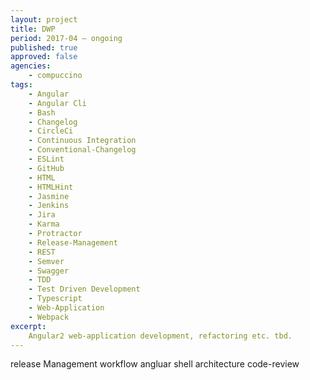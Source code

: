 ```yaml
---
layout: project
title: DWP
period: 2017-04 – ongoing
published: true
approved: false
agencies:
    - compuccino
tags:
    - Angular
    - Angular Cli
    - Bash
    - Changelog
    - CircleCi
    - Continuous Integration
    - Conventional-Changelog
    - ESLint
    - GitHub
    - HTML
    - HTMLHint
    - Jasmine
    - Jenkins
    - Jira
    - Karma
    - Protractor
    - Release-Management
    - REST
    - Semver
    - Swagger
    - TDD
    - Test Driven Development
    - Typescript
    - Web-Application
    - Webpack
excerpt:
    Angular2 web-application development, refactoring etc. tbd.
---
```

release Management
workflow
angluar
shell
architecture
code-review
